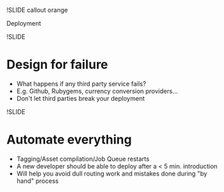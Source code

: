 !SLIDE callout orange

Deployment

!SLIDE

# Design for failure

* What happens if any third party service fails?
* E.g. Github, Rubygems, currency conversion providers…
* Don't let third parties break your deployment

!SLIDE

# Automate everything

* Tagging/Asset compilation/Job Queue restarts
* A new developer should be able to deploy after a < 5 min. introduction
* Will help you avoid dull routing work and mistakes done during "by hand" process